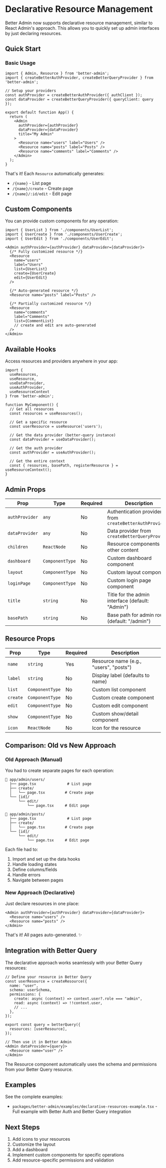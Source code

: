 # Declarative Resource Management

Better Admin now supports declarative resource management, similar to React Admin's approach. This allows you to quickly set up admin interfaces by just declaring resources.

## Quick Start

### Basic Usage

```tsx
import { Admin, Resource } from 'better-admin';
import { createBetterAuthProvider, createBetterQueryProvider } from 'better-admin';

// Setup your providers
const authProvider = createBetterAuthProvider({ authClient });
const dataProvider = createBetterQueryProvider({ queryClient: query });

export default function App() {
  return (
    <Admin
      authProvider={authProvider}
      dataProvider={dataProvider}
      title="My Admin"
    >
      <Resource name="users" label="Users" />
      <Resource name="posts" label="Posts" />
      <Resource name="comments" label="Comments" />
    </Admin>
  );
}
```

That's it! Each `Resource` automatically generates:
- `/{name}` - List page
- `/{name}/create` - Create page  
- `/{name}/:id/edit` - Edit page

## Custom Components

You can provide custom components for any operation:

```tsx
import { UserList } from './components/UserList';
import { UserCreate } from './components/UserCreate';
import { UserEdit } from './components/UserEdit';

<Admin authProvider={authProvider} dataProvider={dataProvider}>
  {/* Fully customized resource */}
  <Resource 
    name="users" 
    label="Users"
    list={UserList}
    create={UserCreate}
    edit={UserEdit}
  />
  
  {/* Auto-generated resource */}
  <Resource name="posts" label="Posts" />
  
  {/* Partially customized resource */}
  <Resource 
    name="comments" 
    label="Comments"
    list={CommentList}
    // create and edit are auto-generated
  />
</Admin>
```

## Available Hooks

Access resources and providers anywhere in your app:

```tsx
import {
  useResources,
  useResource,
  useDataProvider,
  useAuthProvider,
  useResourceContext
} from 'better-admin';

function MyComponent() {
  // Get all resources
  const resources = useResources();
  
  // Get a specific resource
  const userResource = useResource('users');
  
  // Get the data provider (better-query instance)
  const dataProvider = useDataProvider();
  
  // Get the auth provider
  const authProvider = useAuthProvider();
  
  // Get the entire context
  const { resources, basePath, registerResource } = useResourceContext();
}
```

## Admin Props

| Prop | Type | Required | Description |
|------|------|----------|-------------|
| `authProvider` | `any` | No | Authentication provider from `createBetterAuthProvider` |
| `dataProvider` | `any` | No | Data provider from `createBetterQueryProvider` |
| `children` | `ReactNode` | No | Resource components and other content |
| `dashboard` | `ComponentType` | No | Custom dashboard component |
| `layout` | `ComponentType` | No | Custom layout component |
| `loginPage` | `ComponentType` | No | Custom login page component |
| `title` | `string` | No | Title for the admin interface (default: "Admin") |
| `basePath` | `string` | No | Base path for admin routes (default: "/admin") |

## Resource Props

| Prop | Type | Required | Description |
|------|------|----------|-------------|
| `name` | `string` | Yes | Resource name (e.g., "users", "posts") |
| `label` | `string` | No | Display label (defaults to name) |
| `list` | `ComponentType` | No | Custom list component |
| `create` | `ComponentType` | No | Custom create component |
| `edit` | `ComponentType` | No | Custom edit component |
| `show` | `ComponentType` | No | Custom show/detail component |
| `icon` | `ReactNode` | No | Icon for the resource |

## Comparison: Old vs New Approach

### Old Approach (Manual)

You had to create separate pages for each operation:

```
📁 app/admin/users/
  ├── page.tsx              # List page
  ├── create/
  │   └── page.tsx         # Create page
  └── [id]/
      └── edit/
          └── page.tsx     # Edit page

📁 app/admin/posts/
  ├── page.tsx              # List page
  ├── create/
  │   └── page.tsx         # Create page
  └── [id]/
      └── edit/
          └── page.tsx     # Edit page
```

Each file had to:
1. Import and set up the data hooks
2. Handle loading states
3. Define columns/fields
4. Handle errors
5. Navigate between pages

### New Approach (Declarative)

Just declare resources in one place:

```tsx
<Admin authProvider={authProvider} dataProvider={dataProvider}>
  <Resource name="users" />
  <Resource name="posts" />
</Admin>
```

That's it! All pages auto-generated. ✨

## Integration with Better Query

The declarative approach works seamlessly with your Better Query resources:

```tsx
// Define your resource in Better Query
const userResource = createResource({
  name: "user",
  schema: userSchema,
  permissions: {
    create: async (context) => context.user?.role === "admin",
    read: async (context) => !!context.user,
    // ...
  },
});

export const query = betterQuery({
  resources: [userResource],
});

// Then use it in Better Admin
<Admin dataProvider={query}>
  <Resource name="user" />
</Admin>
```

The Resource component automatically uses the schema and permissions from your Better Query resource.

## Examples

See the complete examples:
- `packages/better-admin/examples/declarative-resources-example.tsx` - Full example with Better Auth and Better Query integration

## Next Steps

1. Add icons to your resources
2. Customize the layout
3. Add a dashboard
4. Implement custom components for specific operations
5. Add resource-specific permissions and validation
